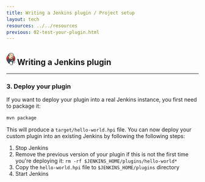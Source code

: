```yaml
---
title: Writing a Jenkins plugin / Project setup
layout: tech
resources: ../../resources
previous: 02-test-your-plugin.html
---
```


## ![](../../resources/img/jenkins-32.png) Writing a Jenkins plugin

---

### 3. Deploy your plugin

If you want to deploy your plugin into a real Jenkins instance, you first need to package it:

``` sh
mvn package
```

This will produce a `target/hello-world.hpi` file. You can now deploy your custom plugin into an existing Jenkins by following the following steps:

1. Stop Jenkins
2. Remove the previous version of your plugin if this is not the first time you're deploying it: `rm -rf $JENKINS_HOME/plugins/hello-world*`
3. Copy the `hello-world.hpi` file to `$JENKINS_HOME/plugins` directory
4. Start Jenkins

